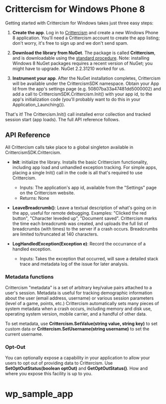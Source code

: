 Crittercism for Windows Phone 8
=========================

Getting started with Crittercism for Windows takes just three easy steps:

1. **Create the app**. Log in to [Crittercism](https://www.crittercism.com/developers/login) and create a new Windows Phone 8 application. You'll need a Crittercism account to create the app listing; don't worry, it's free to sign up and we don't send spam.

2. **Download the library from NuGet**. The package is called **Crittercism**, and is downloadable using the [standard procedure](http://nuget.org/packages/Crittercism). Note: installing Windows 8 NuGet packages requires a recent version of NuGet; you might have to upgrade. NuGet 2.2.31210 worked for us.

3. **Instrument your app**. After the NuGet installation completes, Crittercism will be available under the CrittercismSDK namespace. Obtain your App Id from the app's settings page (e.g. 50807ba33a47481dd5000002) and add a call to CrittercismSDK.Crittercism.Init() with your app id, to the app's initialization code (you'll probably want to do this in your Application_Launching()).

That's it! The Crittercism.Init() call installed error collection and tracked session start (app loads). The full API reference follows.

API Reference
-------------
All Crittercism calls take place to a global singleton available in CrittercismSDK.Crittercism.

* **Init**: initialize the library. Installs the basic Crittercism functionality, including app load and unhandled exception tracking. For simple apps, placing a single Init() call in the code is all that's required to use Crittercism.
  * Inputs: The application's app id, available from the "Settings" page on the Crittercism website. 
  * Returns: None

* **LeaveBreadcrumb()**: Leave a textual description of what's going on in the app, useful for remote debugging. Examples: "Clicked the red button", "Character leveded up", "Document saved". Crittercism marks the time each breadcrumb was created, and uploads the full list of breadcrumbs (with times) to the server if a crash occurs.  Breadcrumbs are limited to/truncated at 140 characters.

* **LogHandledException(Exception e)**: Record the occurrance of a handled exception. 
  * Inputs: Takes the exception that occurred, will save a detailed stack trace and metadata log of the issue for later analysis.

### Metadata functions
Crittercism "metadata" is a set of arbitrary key/value pairs attached to a user's session. Metadata is useful for tracking demographic information about the user (email address, username) or various session parameters (level of a game, points, etc.) Crittercism automatically sets many pieces of system metadata when a crash occurs, including memory and disk use, operating system version, mobile carrier, and a handful of other data.

To set metadata, use **Crittercism.SetValue(string value, string key)** to set custom data or **Crittercism.SetUsername(string username)** to set the current username.

### Opt-Out
You can optionally expose a capability in your application to allow your users to opt out of providing data to Crittercism.  Use **SetOptOutStatus(boolean optOut)** and **GetOptOutStatus()**.  How and where you expose this facility is up to you.
# wp_sample_app
